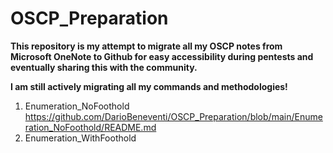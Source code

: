 # OSCP_Preparation

**This repository is my attempt to migrate all my OSCP notes from Microsoft OneNote to Github for easy accessibility during pentests and eventually sharing this with the community.**

**I am still actively migrating all my commands and methodologies!**

1. Enumeration_NoFoothold https://github.com/DarioBeneventi/OSCP_Preparation/blob/main/Enumeration_NoFoothold/README.md
2. Enumeration_WithFoothold
